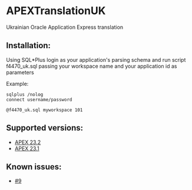 # APEXTranslationUK
Ukrainian Oracle Application Express translation

## Installation:

Using SQL*Plus login as your application's parsing schema and run script f4470_uk.sql passing your workspace name and your application id as parameters

Example:
    
    sqlplus /nolog
    connect username/password
    
    @f4470_uk.sql myworkspace 101

## Supported versions:
- [APEX 23.2](https://github.com/Oleh-Tyshchenko/APEXTranslationUK/archive/refs/tags/v23.2.zip)
- [APEX 23.1](https://github.com/Oleh-Tyshchenko/APEXTranslationUK/archive/refs/tags/v23.1.zip)


## Known issues:
- [#9](/../../issues/9)
